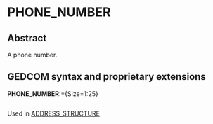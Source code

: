 ﻿# PHONE_NUMBER
## Abstract
A phone number.


## GEDCOM syntax and proprietary extensions

**PHONE_NUMBER**:={Size=1:25}
<pre>
</pre>
Used in <a href=Ged.ADDRESS_STRUCTURE.md>ADDRESS_STRUCTURE</a><br />

